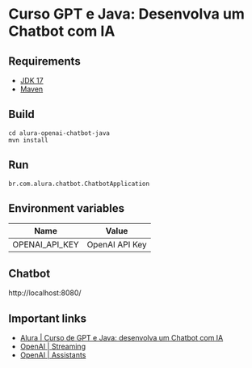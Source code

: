 # Curso GPT e Java: Desenvolva um Chatbot com IA

## Requirements

- [JDK 17](https://www.oracle.com/br/java/technologies/javase/jdk17-archive-downloads.html)
- [Maven](https://maven.apache.org)

## Build

```shell
cd alura-openai-chatbot-java
mvn install
```

## Run

`br.com.alura.chatbot.ChatbotApplication`

## Environment variables

 Name           | Value          
----------------|----------------
 OPENAI_API_KEY | OpenAI API Key 

## Chatbot

http://localhost:8080/

## Important links

* [Alura | Curso de GPT e Java: desenvolva um Chatbot com IA](https://cursos.alura.com.br/course/gpt-java-desenvolva-chatbot-ia)
* [OpenAI | Streaming](https://platform.openai.com/docs/api-reference/streaming)
* [OpenAI | Assistants](https://platform.openai.com/docs/assistants/overview)